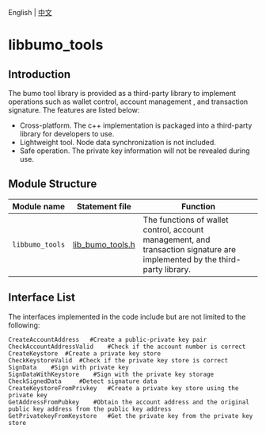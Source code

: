 English | [中文](README_CN.md) 

# libbumo_tools

## Introduction
The bumo tool library is provided as a third-party library to implement operations such as wallet control, account management , and transaction signature. The features are listed below:
- Cross-platform. The c++ implementation is packaged into a third-party library for developers to use.
- Lightweight tool. Node data synchronization is not included.
- Safe operation. The private key information will not be revealed during use.

## Module Structure

Module name | Statement file | Function
|:--- | --- | ---
| `libbumo_tools` | [lib_bumo_tools.h](./lib_bumo_tools.h) | The functions of wallet control, account management, and transaction signature are implemented by the third-party library.
## Interface List

The interfaces implemented in the code include but are not limited to the following:
```
CreateAccountAddress   #Create a public-private key pair
CheckAccountAddressValid    #Check if the account number is correct
CreateKeystore  #Create a private key store
CheckKeystoreValid  #Check if the private key store is correct
SignData    #Sign with private key
SignDataWithKeystore    #Sign with the private key storage
CheckSignedData     #Detect signature data
CreateKeystoreFromPrivkey   #Create a private key store using the private key
GetAddressFromPubkey    #Obtain the account address and the original public key address from the public key address
GetPrivatekeyFromKeystore   #Get the private key from the private key store
```


